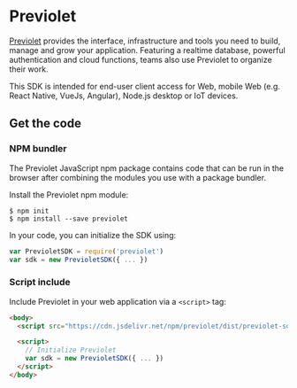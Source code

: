 # Previolet

[Previolet][home] provides the interface, infrastructure and tools you need to build, manage and grow your application. Featuring a realtime database, powerful authentication and cloud functions, teams also use Previolet to organize their work.

This SDK is intended for end-user client access for Web, mobile Web (e.g. React Native, VueJs, Angular), Node.js desktop or IoT devices.

## Get the code

### NPM bundler

The Previolet JavaScript npm package contains code that can be run in the browser after combining the modules you use with a package bundler.

Install the Previolet npm module:

```
$ npm init
$ npm install --save previolet
```

In your code, you can initialize the SDK using:

```js
var PrevioletSDK = require('previolet')
var sdk = new PrevioletSDK({ ... })
```

### Script include

Include Previolet in your web application via a `<script>` tag:

```html
<body>
  <script src="https://cdn.jsdelivr.net/npm/previolet/dist/previolet-sdk.min.js"></script>

  <script>
    // Initialize Previolet
    var sdk = new PrevioletSDK({ ... })
  </script>
</body>
```

[home]: https://previolet.com
